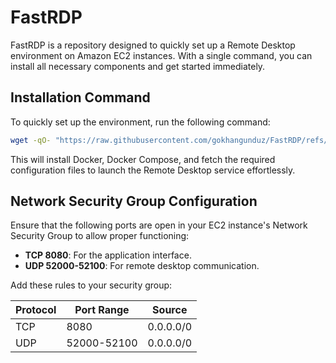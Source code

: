 # FastRDP

FastRDP is a repository designed to quickly set up a Remote Desktop environment on Amazon EC2 instances. With a single command, you can install all necessary components and get started immediately.

## Installation Command

To quickly set up the environment, run the following command:

```bash
wget -qO- "https://raw.githubusercontent.com/gokhangunduz/FastRDP/refs/heads/main/setup.sh" | bash
```

This will install Docker, Docker Compose, and fetch the required configuration files to launch the Remote Desktop service effortlessly.

## Network Security Group Configuration

Ensure that the following ports are open in your EC2 instance's Network Security Group to allow proper functioning:

- **TCP 8080**: For the application interface.
- **UDP 52000-52100**: For remote desktop communication.

Add these rules to your security group:

| Protocol | Port Range  | Source    |
| -------- | ----------- | --------- |
| TCP      | 8080        | 0.0.0.0/0 |
| UDP      | 52000-52100 | 0.0.0.0/0 |
